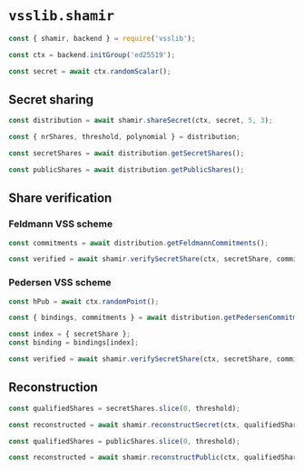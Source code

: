 # `vsslib.shamir`

```js
const { shamir, backend } = require('vsslib');

const ctx = backend.initGroup('ed25519');
```

```js
const secret = await ctx.randomScalar();
```

## Secret sharing

```js
const distribution = await shamir.shareSecret(ctx, secret, 5, 3);
```

```js
const { nrShares, threshold, polynomial } = distribution;
```

```js
const secretShares = await distribution.getSecretShares();
```

```js
const publicShares = await distribution.getPublicShares();
```

## Share verification

### Feldmann VSS scheme

```js
const commitments = await distribution.getFeldmannCommitments();
```

```js
const verified = await shamir.verifySecretShare(ctx, secretShare, commitments);
```

### Pedersen VSS scheme

```js
const hPub = await ctx.randomPoint();
```

```js
const { bindings, commitments } = await distribution.getPedersenCommitments(hPub);
```

```js
const index = { secretShare };
const binding = bindings[index];
```

```js
const verified = await shamir.verifySecretShare(ctx, secretShare, commitments, { binding, hPub });
```

## Reconstruction

```js
const qualifiedShares = secretShares.slice(0, threshold);

const reconstructed = await shamir.reconstructSecret(ctx, qualifiedShares);
```

```js
const qualifiedShares = publicShares.slice(0, threshold);

const reconstructed = await shamir.reconstructPublic(ctx, qualifiedShares);
```
